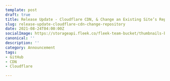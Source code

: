 ```yaml
---
template: post
draft: true
title: Release Update - Cloudflare CDN, & Change an Existing Site’s Repository
slug: release-update-cloudflare-cdn-change-repository
date: 2021-08-24T04:00:00Z
socialImage: https://storageapi.fleek.co/fleek-team-bucket/thumbnails-blog/medium-1%20(20).png
canonical: ''
description: ''
category: Announcement
tags:
- GitHub
- CDN
- Cloudflare

---
```

